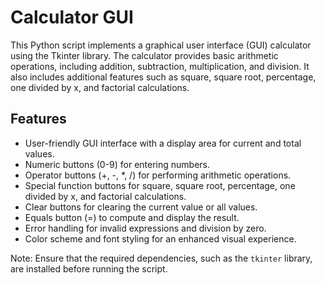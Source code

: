 # Calculator GUI

This Python script implements a graphical user interface (GUI) calculator using the Tkinter library. The calculator provides basic arithmetic operations, including addition, subtraction, multiplication, and division. It also includes additional features such as square, square root, percentage, one divided by x, and factorial calculations.

## Features

- User-friendly GUI interface with a display area for current and total values.
- Numeric buttons (0-9) for entering numbers.
- Operator buttons (+, -, *, /) for performing arithmetic operations.
- Special function buttons for square, square root, percentage, one divided by x, and factorial calculations.
- Clear buttons for clearing the current value or all values.
- Equals button (=) to compute and display the result.
- Error handling for invalid expressions and division by zero.
- Color scheme and font styling for an enhanced visual experience.

Note: Ensure that the required dependencies, such as the `tkinter` library, are installed before running the script.

